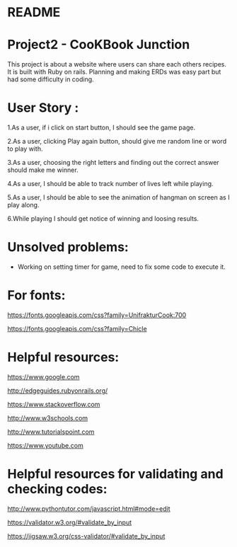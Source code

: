 # README

# Project2 - CooKBook Junction
This project is about a website where users can share each others recipes. It is built with Ruby on rails. Planning and making ERDs was easy part but had some difficulty in coding.
# User Story :

1.As a user, if i click on start button, I should see the game page.

2.As a user, clicking Play again button, should give me random line or word to play with.

3.As a user, choosing the right letters and finding out the correct answer should make me winner.

4.As a user, I should be able to track number of lives left while playing.

5.As a user, I should be able to see the animation of hangman on screen as I play along.

6.While playing I should get notice of winning  and loosing results.

# Unsolved problems:
* Working on setting timer for game, need to fix some code to execute it.


# For fonts:
https://fonts.googleapis.com/css?family=UnifrakturCook:700

https://fonts.googleapis.com/css?family=Chicle



# Helpful resources:

https://www.google.com

http://edgeguides.rubyonrails.org/

https://www.stackoverflow.com

http://www.w3schools.com

http://www.tutorialspoint.com

https://www.youtube.com


# Helpful resources for validating and checking codes:

http://www.pythontutor.com/javascript.html#mode=edit

https://validator.w3.org/#validate_by_input

https://jigsaw.w3.org/css-validator/#validate_by_input
